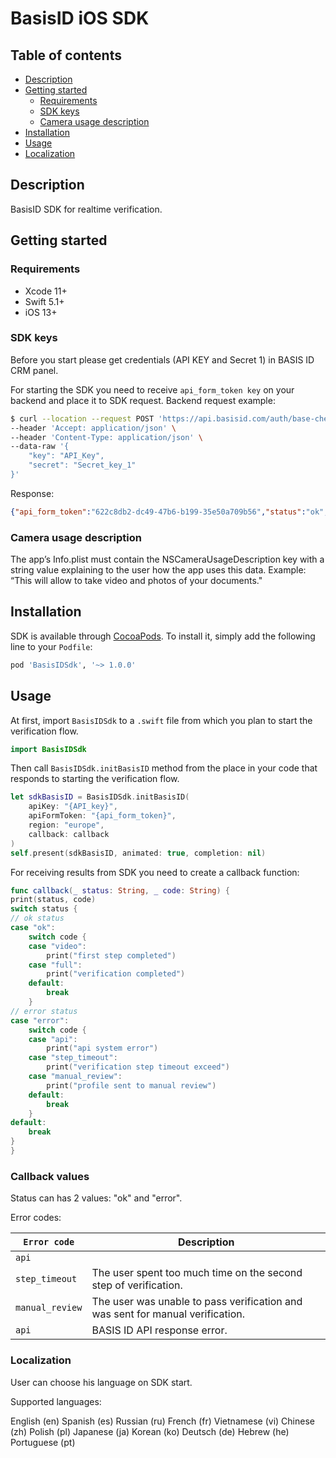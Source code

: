# BasisID iOS SDK

## Table of contents
*   [Description](#description)
*   [Getting started](#getting-started)
	*   [Requirements](#requirements)
	*   [SDK keys](#sdk-keys)
	*   [Camera usage description](#camera-usage-description)
*   [Installation](#installation)
*   [Usage](#usage)
*   [Localization](#localization)

## Description
BasisID SDK for realtime verification.

## Getting started
### Requirements
- Xcode 11+
- Swift 5.1+
- iOS 13+

### SDK keys
Before you start please get credentials (API KEY and Secret 1) in BASIS ID CRM panel.

For starting the SDK you need to receive `api_form_token key` on your backend and place it to SDK request.
Backend request example:

```bash
$ curl --location --request POST 'https://api.basisid.com/auth/base-check' \
--header 'Accept: application/json' \
--header 'Content-Type: application/json' \
--data-raw '{
	"key": "API_Key",
	"secret": "Secret_key_1"
}'
```

Response:

```json
{"api_form_token":"622c8db2-dc49-47b6-b199-35e50a709b56","status":"ok","user_hash":"3fa11465-2678-4311-b9eb-4654c936424c","user_id":1482783}
```

### Camera usage description
The app’s Info.plist must contain the NSCameraUsageDescription key with a string value explaining to the user how the app uses this data. Example: “This will allow to take video and photos of your documents."

## Installation

SDK is available through [CocoaPods](http://cocoapods.org). To install
it, simply add the following line to your `Podfile`:
```ruby
pod 'BasisIDSdk', '~> 1.0.0'
```

## Usage

At first, import `BasisIDSdk` to a `.swift` file from which you plan to start the verification flow.
```swift
import BasisIDSdk
```

Then call `BasisIDSdk.initBasisID` method from the place in your code that responds to starting the verification flow.

```swift
let sdkBasisID = BasisIDSdk.initBasisID(
	apiKey: "{API_key}",
	apiFormToken: "{api_form_token}",
	region: "europe",
	callback: callback
)
self.present(sdkBasisID, animated: true, completion: nil)
```

For receiving results from SDK you need to create a callback function:

```swift
func callback(_ status: String, _ code: String) {
print(status, code)
switch status {
// ok status
case "ok":
	switch code {
	case "video":
		print("first step completed")
	case "full":
		print("verification completed")
	default:
		break
	}
// error status
case "error":
	switch code {
	case "api":
		print("api system error")
	case "step_timeout":
		print("verification step timeout exceed")
	case "manual_review":
		print("profile sent to manual review")
	default:
		break
	}
default:
	break
}
}
```


### Callback values

Status can has 2 values: "ok" and "error".


Error codes:

| `Error code` | Description |
| ----- | ----- |
| `api` |  |
| `step_timeout` | The user spent too much time on the second step of verification. |
| `manual_review` | The user was unable to pass verification and was sent for manual verification.  |
| `api` | BASIS ID API response error. |

### Localization

User can choose his language on SDK start.

Supported languages:

English (en)
Spanish (es)
Russian (ru)
French (fr)
Vietnamese (vi)
Chinese (zh)
Polish (pl)
Japanese (ja)
Korean (ko)
Deutsch (de)
Hebrew (he)
Portuguese (pt)


